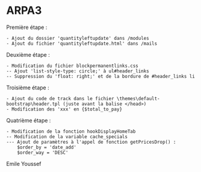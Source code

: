 # ARPA3


Première étape :

	- Ajout du dossier 'quantityleftupdate' dans /modules
	- Ajout du fichier 'quantityleftupdate.html' dans /mails

Deuxième étape :

	- Modification du fichier blockpermanentlinks.css
	-- Ajout 'list-style-type: circle;' à ul#header_links
	-- Suppression du 'float: right;' et de la bordure de #header_links li

Troisième étape :

	- Ajout du code de track dans le fichier \themes\default-bootstrap\header.tpl (juste avant la balise </head>)
	- Modification des 'xxx' en {$total_to_pay}

Quatrième étape :

	- Modification de la fonction hookDisplayHomeTab
	-- Modification de la variable cache_specials
	--- Ajout de paramètres à l'appel de fonction getPricesDrop() : 
		$order_by = 'date_add'
		$order_way = 'DESC'




Emile Youssef